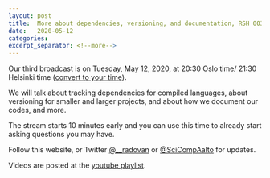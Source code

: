 ```yaml
---
layout: post
title:  More about dependencies, versioning, and documentation, RSH 003
date:   2020-05-12
categories:
excerpt_separator: <!--more-->
---
```


Our third broadcast is on Tuesday, May 12, 2020, at 20:30 Oslo time/ 21:30 Helsinki time
([convert to your time](/time/)).

We will talk about tracking dependencies for compiled languages,
about versioning for smaller and larger projects, and about how we
document our codes, and more.

The stream starts 10
minutes early and you can use this time to already start asking
questions you may have.

<!--more-->

Follow this website, or Twitter
[@\_\_radovan](https://twitter.com/__radovan) or
[@SciCompAalto](https://twitter.com/SciCompAalto) for updates.

Videos are posted at the [youtube
playlist](https://www.youtube.com/playlist?list=PLpLblYHCzJAB6blBBa0O2BEYadVZV3JYf).

